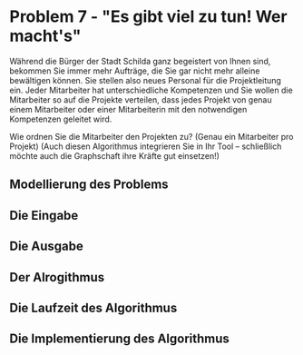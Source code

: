 # Problem 7 - "Es gibt viel zu tun! Wer macht's"

Während die Bürger der Stadt Schilda ganz begeistert von Ihnen sind, bekommen Sie immer mehr Aufträge, die Sie gar nicht mehr alleine bewältigen können. Sie stellen also neues Personal für die Projektleitung ein. Jeder Mitarbeiter hat unterschiedliche Kompetenzen und Sie wollen die Mitarbeiter so auf die Projekte verteilen, dass jedes Projekt von genau einem Mitarbeiter oder einer Mitarbeiterin mit den notwendigen Kompetenzen geleitet wird. 

Wie ordnen Sie die Mitarbeiter den Projekten zu? (Genau ein Mitarbeiter pro Projekt) (Auch diesen Algorithmus integrieren Sie
in Ihr Tool – schließlich möchte auch die Graphschaft ihre Kräfte gut einsetzen!)

## Modellierung des Problems

## Die Eingabe

## Die Ausgabe

## Der Alrogithmus

## Die Laufzeit des Algorithmus

## Die Implementierung des Algorithmus